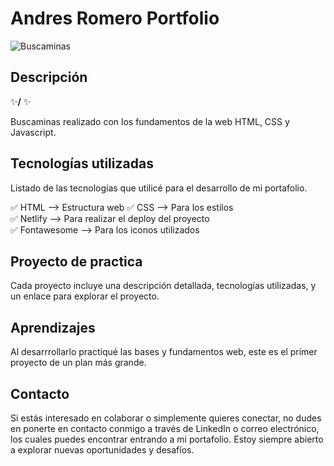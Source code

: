 # Andres Romero Portfolio

<!-- Coloca una imagen representativa de tu desarrollo siempre que puedas -->

![Buscaminas](public/projects/project-portfolio-arromero.jpg)

## Descripción

✨**/** ✨

Buscaminas realizado con los fundamentos de la web HTML, CSS y Javascript.

## Tecnologías utilizadas

Listado de  las tecnologías que utilicé para el desarrollo de mi portafolio. 

✅ HTML --> Estructura web
✅ CSS --> Para los estilos  
✅ Netlify --> Para realizar el deploy del proyecto  
✅ Fontawesome --> Para los iconos utilizados


## Proyecto de practica

Cada proyecto incluye una descripción detallada, tecnologías utilizadas, y un enlace para explorar el proyecto.


## Aprendizajes
Al desarrrollarlo practiqué las bases y fundamentos web, este es el primer proyecto de un plan más grande.

## Contacto
Si estás interesado en colaborar o simplemente quieres conectar, no dudes en ponerte en contacto conmigo a través de LinkedIn o correo electrónico, los cuales puedes encontrar entrando a mi portafolio. Estoy siempre abierto a explorar nuevas oportunidades y desafíos.
